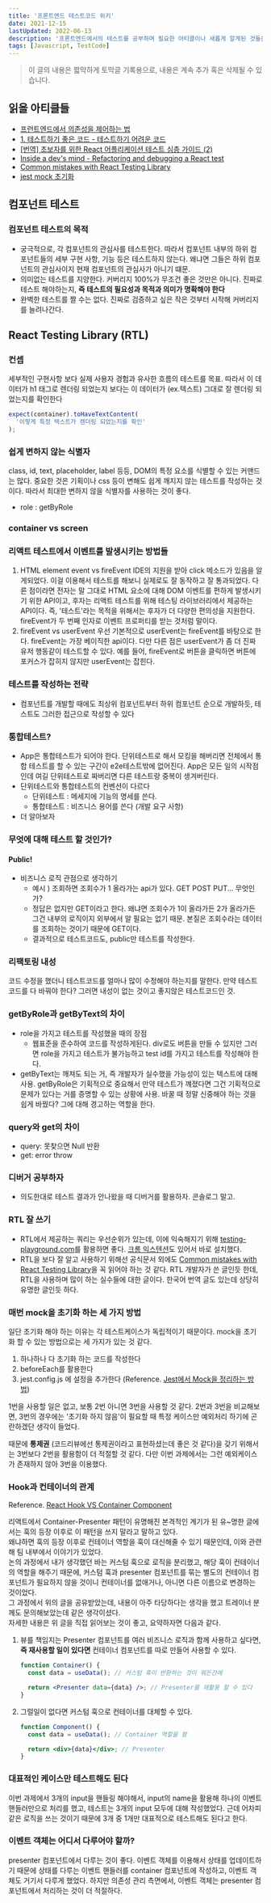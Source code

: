 ```yaml
---
title: '프론트엔드 테스트코드 위키'
date: 2021-12-15
lastUpdated: 2022-06-13
description: '프론트엔드에서의 테스트를 공부하며 필요한 아티클이나 새롭게 알게된 것들을 짧막하게 기록하는 위키'
tags: [Javascript, TestCode]
---
```


> 이 글의 내용은 짧막하게 토막글 기록용으로, 내용은 계속 추가 혹은 삭제될 수 있습니다.

## 읽을 아티클들
- [프런트엔드에서 의존성을 제어하는 법](https://twinstae.github.io/testing-with-dependency-injection/)
- [1. 테스트하기 좋은 코드 - 테스트하기 어려운 코드](https://jojoldu.tistory.com/674)
- [[번역] 초보자를 위한 React 어플리케이션 테스트 심층 가이드 (2)](https://blog.rhostem.com/posts/2020-10-15-beginners-guide-to-testing-react-2)
- [Inside a dev's mind - Refactoring and debugging a React test](https://jkettmann.com/refactoring-and-debugging-a-react-test)
- [Common mistakes with React Testing Library](https://kentcdodds.com/blog/common-mistakes-with-react-testing-library)
- [jest mock 초기화](https://haeguri.github.io/2020/12/21/clean-up-jest-mock/)


## 컴포넌트 테스트

### 컴포넌트 테스트의 목적

- 궁극적으로, 각 컴포넌트의 관심사를 테스트한다. 따라서 컴포넌트 내부의 하위 컴포넌트들의 세부 구현 사항, 기능 등은 테스트하지 않는다. 왜냐면 그들은 하위 컴포넌트의 관심사이지 현재 컴포넌트의 관심사가 아니기 떄문.
- 의미없는 테스트를 지양한다. 커버리지 100%가 무조건 좋은 것만은 아니다. 진짜로 테스트 해야하는지, **즉 테스트의 필요성과 목적과 의미가 명확해야 한다**
- 완벽한 테스트를 짤 수는 없다. 진짜로 검증하고 싶은 작은 것부터 시작해 커버리지를 늘려나간다.

## React Testing Library (RTL)

### 컨셉

세부적인 구현사항 보다 실제 사용자 경험과 유사한 흐름의 테스트를 목표. 따라서 이 데이터가 h1 태그로 렌더링 되었는지 보다는 이 데이터가 (ex.텍스트) 그대로 잘 렌더링 되었는지를 확인한다

```js
expect(container).toHaveTextContent(
  '이렇게 특정 텍스트가 렌더링 되었는지를 확인'
);
```

### 쉽게 변하지 않는 식별자

class, id, text, placeholder, label 등등, DOM의 특정 요소를 식별할 수 있는 커맨드는 많다. 중요한 것은 기획이나 css 등이 변해도 쉽게 깨지지 않는 테스트를 작성하는 것이다. 따라서 최대한 변하지 않을 식별자를 사용하는 것이 좋다.

- role : getByRole

### container vs screen

### 리액트 테스트에서 이벤트를 발생시키는 방법들

1. HTML element event vs fireEvent
   IDE의 지원을 받아 click 메소드가 있음을 알게되었다. 이걸 이용해서 테스트를 해보니 실제로도 잘 동작하고 잘 통과되었다. 다른 점이라면 전자는 말 그대로 HTML 요소에 대해 DOM 이벤트를 편하게 발생시키기 위한 API이고, 후자는 리액트 테스트를 위해 테스팅 라이브러리에서 제공하는 API이다. 즉, '테스트'라는 목적을 위해서는 후자가 더 다양한 편의성을 지원한다. fireEvent가 두 번째 인자로 이벤트 프로퍼티를 받는 것처럼 말이다.
2. fireEvent vs userEvent
   우선 기본적으로 userEvent는 fireEvent를 바탕으로 한다. fireEvent는 가장 베이직한 api이다. 다만 다른 점은 userEvent가 좀 더 진짜 유저 행동같이 테스트할 수 있다. 예를 들어, fireEvent로 버튼을 클릭하면 버튼에 포커스가 잡히지 않지만 userEvent는 잡힌다.

### 테스트를 작성하는 전략

- 컴포넌트를 개발할 때에도 최상위 컴포넌트부터 하위 컴포넌트 순으로 개발하듯, 테스트도 그러한 접근으로 작성할 수 있다

### 통합테스트?

- App은 통합테스트가 되어야 한다. 단위테스트로 해서 모킹을 해버리면 전체에서 통합 테스트를 할 수 있는 구간이 e2e테스트밖에 없어진다. App은 모든 일의 시작점인데 여길 단위테스트로 짜버리면 다른 테스트랑 중복이 생겨버린다.
- 단위테스트와 통합테스트의 컨벤션이 다르다
  - 단위테스트 : 메세지에 기능의 명세를 쓴다.
  - 통합테스트 : 비즈니스 용어를 쓴다 (개발 요구 사항)
- 더 알아보자

### 무엇에 대해 테스트 할 것인가?

#### Public!

- 비즈니스 로직 관점으로 생각하기
  - 예시 ) 조회하면 조회수가 1 올라가는 api가 있다. GET POST PUT... 무엇인가?
  - 정답은 없지만 GET이라고 한다. 왜냐면 조회수가 1이 올라가든 2가 올라가든 그건 내부의 로직이지 외부에서 알 필요는 없기 때문. 본질은 조회수라는 데이터를 조회하는 것이기 때문에 GET이다.
  - 결과적으로 테스트코드도, public만 테스트를 작성한다.

### 리팩토링 내성

코드 수정을 했더니 테스트코드를 얼마나 많이 수정해야 하는지를 말한다. 만약 테스트코드를 다 바꿔야 한다? 그러면 내성이 없는 것이고 좋지않은 테스트코드인 것.

### getByRole과 getByText의 차이

- role을 가지고 테스트를 작성했을 때의 장점
  - 웹표준을 준수하여 코드를 작성하게된다. div로도 버튼을 만들 수 있지만 그러면 role을 가지고 테스트가 불가능하고 test id를 가지고 테스트를 작성해야 한다.
- getByText는 깨져도 되는 거, 즉 개발자가 실수했을 가능성이 있는 텍스트에 대해 사용. getByRole은 기획적으로 중요해서 만약 테스트가 꺠졌다면 그건 기획적으로 문제가 있다는 거를 증명할 수 있는 상황에 사용. 바꿀 때 정말 신중해야 하는 것을 쉽게 바꿨다? 그에 대해 경고하는 역할을 한다.

### query와 get의 차이

- query: 못찾으면 Null 반환
- get: error throw

### 디버거 공부하자

- 의도한대로 테스트 결과가 안나왔을 때 디버거를 활용하자. 콘솔로그 말고.

### RTL 잘 쓰기

- RTL에서 제공하는 쿼리는 우선순위가 있는데, 이에 익숙해지기 위해 [testing-playground.com](www.testing-playground.com)를 활용하면 좋다. [크롬 익스텐션](https://chrome.google.com/webstore/detail/testing-playground/hejbmebodbijjdhflfknehhcgaklhano/related)도 있어서 바로 설치했다.
- RTL을 보다 잘 알고 사용하기 위해선 공식문서 외에도 [Common mistakes with React Testing Library](https://kentcdodds.com/blog/common-mistakes-with-react-testing-library)을 꼭 읽어야 하는 것 같다. RTL 개발자가 쓴 글인듯 한데, RTL을 사용하며 많이 하는 실수들에 대한 글이다. 한국어 번역 글도 있는데 상당히 유명한 글인듯 하다.

### 매번 mock을 초기화 하는 세 가지 방법

일단 초기화 해야 하는 이유는 각 테스트케이스가 독립적이기 때문이다. mock을 초기화 할 수 있는 방법으로는 세 가지가 있는 것 같다.

1. 하나하나 다 초기화 하는 코드를 작성한다
2. beforeEach를 활용한다
3. jest.config.js 에 설정을 추가한다 (Reference. [Jest에서 Mock을 정리하는 방법](https://haeguri.github.io/2020/12/21/clean-up-jest-mock/))

1번을 사용할 일은 없고, 보통 2번 아니면 3번을 사용할 것 같다. 2번과 3번을 비교해보면, 3번의 경우에는 '초기화 하지 않음'이 필요할 때 특정 케이스만 예외처리 하기에 곤란하겠단 생각이 들었다.

때문에 **통제권** (코드리뷰에선 통제권이라고 표현하셨는데 좋은 것 같다)을 갖기 위해서는 3번보다 2번을 활용함이 더 적절할 것 같다. 다만 이번 과제에서는 그런 예외케이스가 존재하지 않아 3번을 이용했다.

### Hook과 컨테이너의 관계

Reference. [React Hook VS Container Component](https://yujonglee.com/socwithhooks.html)

리액트에서 Container-Presenter 패턴이 유명해진 본격적인 계기가 된 유~명한 글에서는 훅의 등장 이후로 이 패턴을 쓰지 말라고 말하고 있다.  
왜냐하면 훅의 등장 이후로 컨테이너 역할을 훅이 대신해줄 수 있기 때문인데, 이와 관련해 팀 내부에서 이야기가 있었다.  
논의 과정에서 내가 생각했던 바는 커스텀 훅으로 로직을 분리했고, 해당 훅이 컨테이너의 역할을 해주기 때문에, 커스텀 훅과 presenter 컴포넌트를 묶는 별도의 컨테이너 컴포넌트가 필요하지 않을 것이니 컨테이너를 없애거나, 아니면 다른 이름으로 변경하는 것이었다.  
그 과정에서 위의 글을 공유받았는데, 내용이 아주 타당하다는 생각을 했고 트레이너 분께도 문의해보았는데 같은 생각이셨다.  
자세한 내용은 위 글을 직접 읽어보는 것이 좋고, 요약하자면 다음과 같다.

1. 뷰를 책임지는 Presenter 컴포넌트를 여러 비즈니스 로직과 함께 사용하고 싶다면, **즉 재사용할 일이 있다면** 컨테이너 컴포넌트를 따로 만들어 사용할 수 있다.

   ```jsx
   function Container() {
     const data = useData(); // 커스텀 훅이 반환하는 것이 뭐든간에

     return <Presenter data={data} />; // Presenter를 재활용 할 수 있다
   }
   ```

2. 그럴일이 없다면 커스텀 훅으로 컨테이너를 대체할 수 있다.

   ```jsx
   function Component() {
     const data = useData(); // Container 역할을 함

     return <div>{data}</div>; // Presenter
   }
   ```

### 대표적인 케이스만 테스트해도 된다

이번 과제에서 3개의 input을 핸들링 해야해서, input의 name을 활용해 하나의 이벤트 핸들러만으로 처리를 했고, 테스트는 3개의 input 모두에 대해 작성했었다.
근데 어차피 같은 로직을 쓰는 것이기 때문에 3개 중 1개만 대표적으로 테스트해도 된다고 한다.

### 이벤트 객체는 어디서 다루어야 할까?

presenter 컴포넌트에서 다루는 것이 좋다. 이벤트 객체를 이용해서 상태를 업데이트하기 때문에 상태를 다루는 이벤트 핸들러를 container 컴포넌트에 작성하고, 이벤트 객체도 거기서 다루게 했었다. 하지만 의존성 관리 측면에서, 이벤트 객체는 presenter 컴포넌트에서 처리하는 것이 더 적절하다.

